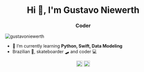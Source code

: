 <h1 align="center">Hi 👋, I'm Gustavo Niewerth</h1>
<h3 align="center">Coder</h3>

<p align="left"> <img src="https://komarev.com/ghpvc/?username=gustavoniewerth" alt="gustavoniewerth" /> </p>

- 🌱 I’m currently learning **Python, Swift, Data Modeling**
- Brazilian 💚, skateboarder 🛹 and coder 💻

<p align="center">
<a href="https://linkedin.com/in/https://www.linkedin.com/in/gustavoniewerth/" target="blank"><img align="center" src="https://cdn.jsdelivr.net/npm/simple-icons@3.0.1/icons/linkedin.svg" alt="https://www.linkedin.com/in/gustavoniewerth/" height="20" width="20" /></a>
<a href="https://stackoverflow.com/users/https://stackoverflow.com/users/14042623/gustavo-niewerth" target="blank"><img align="center" src="https://cdn.jsdelivr.net/npm/simple-icons@3.0.1/icons/stackoverflow.svg" alt="https://stackoverflow.com/users/14042623/gustavo-niewerth" height="20" width="20" /></a>
</p>
